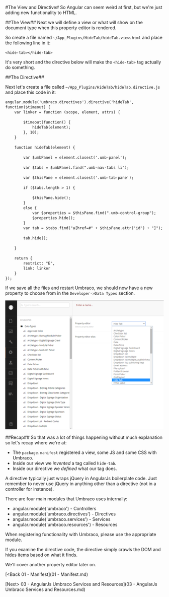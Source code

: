 #The View and Directive#
So Angular can seem weird at first, but we're just adding new functionality to HTML.

##The View##
Next we will define a view or what will show on the document type when this property editor is rendered.

So create a file named `~/App_Plugins/HideTab/hideTab.view.html` and place the following line in it:

```
<hide-tab></hide-tab>
```

It's very short and the directive below will make the `<hide-tab>` tag actually do something.

##The Directive##

Next let's create a file called `~/App_Plugins/HideTab/hideTab.directive.js` and place this code in it:

```
angular.module('umbraco.directives').directive('hideTab', function($timeout) {
    var linker = function (scope, element, attrs) {

        $timeout(function() {
            hideTab(element);
        }, 10);
    }

    function hideTab(element) {

        var $umbPanel = element.closest('.umb-panel');

        var $tabs = $umbPanel.find(".umb-nav-tabs li");

        var $thisPane = element.closest('.umb-tab-pane');

        if ($tabs.length > 1) {

            $thisPane.hide();
        }
        else {
            var $properties = $thisPane.find(".umb-control-group");
            $properties.hide();
        }
        var tab = $tabs.find("a[href=#" + $thisPane.attr('id') + "]");

        tab.hide();

    }

    return {
        restrict: "E",
        link: linker
    }
});
```

If we save all the files and restart Umbraco, we should now have a new property to choose from in the `Developer->Data Types` section.

![hidetab](assets/hidetab.png)

##Recap##
So that was a lot of things happening without much explanation so let's recap where we're at:

* The `package.manifest` registered a view, some JS and some CSS with Umbraco.
* Inside our view we *invented* a tag called `hide-tab`.
* Inside our directive we *defined* what our tag does.

A directive typically just wraps jQuery in AngularJs boilerplate code.  Just remember to never use jQuery in anything other than a directive (not in a controller for instance).

There are four main modules that Umbraco uses internally:

* angular.module('umbraco') - Controllers
* angular.module('umbraco.directives') - Directives
* angular.module('umbraco.services') - Services
* angular.module('umbraco.resources') - Resources

When registering functionality with Umbraco, please use the appropriate module.

If you examine the directive code, the directive simply crawls the DOM and hides items based on what it finds.

We'll cover another property editor later on.

[<Back 01 - Manifest](01 - Manifest.md)

[Next> 03 - AngularJs Umbraco Services and Resources](03 - AngularJs Umbraco Services and Resources.md)